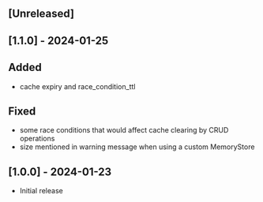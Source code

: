 ## [Unreleased]

## [1.1.0] - 2024-01-25

## Added

- cache expiry and race_condition_ttl

## Fixed

- some race conditions that would affect cache clearing by CRUD operations
- size mentioned in warning message when using a custom MemoryStore

## [1.0.0] - 2024-01-23

- Initial release
